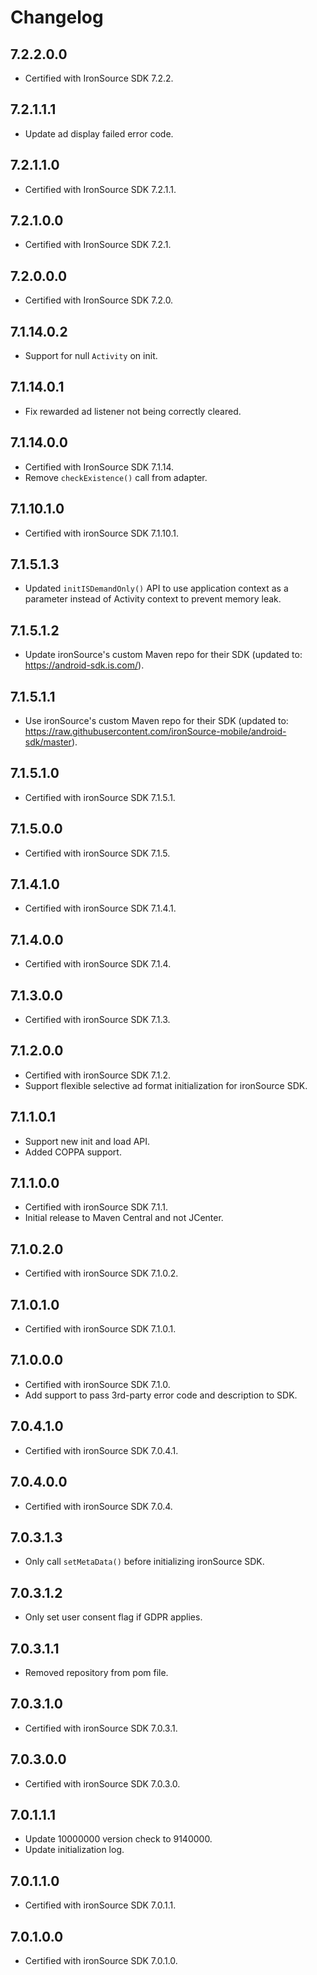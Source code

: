 # Changelog

## 7.2.2.0.0
* Certified with IronSource SDK 7.2.2.

## 7.2.1.1.1
* Update ad display failed error code.

## 7.2.1.1.0
* Certified with IronSource SDK 7.2.1.1.

## 7.2.1.0.0
* Certified with IronSource SDK 7.2.1.

## 7.2.0.0.0
* Certified with IronSource SDK 7.2.0.

## 7.1.14.0.2
* Support for null `Activity` on init.

## 7.1.14.0.1
* Fix rewarded ad listener not being correctly cleared.

## 7.1.14.0.0
* Certified with IronSource SDK 7.1.14.
* Remove `checkExistence()` call from adapter.

## 7.1.10.1.0
* Certified with ironSource SDK 7.1.10.1.

## 7.1.5.1.3
* Updated `initISDemandOnly()` API to use application context as a parameter instead of Activity context to prevent memory leak.

## 7.1.5.1.2
* Update ironSource's custom Maven repo for their SDK (updated to: https://android-sdk.is.com/).

## 7.1.5.1.1
* Use ironSource's custom Maven repo for their SDK (updated to: https://raw.githubusercontent.com/ironSource-mobile/android-sdk/master).

## 7.1.5.1.0
* Certified with ironSource SDK 7.1.5.1.

## 7.1.5.0.0
* Certified with ironSource SDK 7.1.5.

## 7.1.4.1.0
* Certified with ironSource SDK 7.1.4.1.

## 7.1.4.0.0
* Certified with ironSource SDK 7.1.4.

## 7.1.3.0.0
* Certified with ironSource SDK 7.1.3.

## 7.1.2.0.0
* Certified with ironSource SDK 7.1.2.
* Support flexible selective ad format initialization for ironSource SDK.

## 7.1.1.0.1
* Support new init and load API.
* Added COPPA support.

## 7.1.1.0.0
* Certified with ironSource SDK 7.1.1.
* Initial release to Maven Central and not JCenter.

## 7.1.0.2.0
* Certified with ironSource SDK 7.1.0.2.

## 7.1.0.1.0
* Certified with ironSource SDK 7.1.0.1.

## 7.1.0.0.0
* Certified with ironSource SDK 7.1.0.
* Add support to pass 3rd-party error code and description to SDK.

## 7.0.4.1.0
* Certified with ironSource SDK 7.0.4.1.

## 7.0.4.0.0
* Certified with ironSource SDK 7.0.4.

## 7.0.3.1.3
* Only call `setMetaData()` before initializing ironSource SDK.

## 7.0.3.1.2
* Only set user consent flag if GDPR applies.

## 7.0.3.1.1
* Removed repository from pom file.

## 7.0.3.1.0
* Certified with ironSource SDK 7.0.3.1.

## 7.0.3.0.0
* Certified with ironSource SDK 7.0.3.0.

## 7.0.1.1.1
* Update 10000000 version check to 9140000.
* Update initialization log.

## 7.0.1.1.0
* Certified with ironSource SDK 7.0.1.1.

## 7.0.1.0.0
* Certified with ironSource SDK 7.0.1.0.
